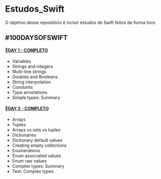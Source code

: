 # Estudos_Swift
O objetivo desse repositório é incluir estudos de Swift feitos de forma livre.

## #100DAYSOFSWIFT

#### :star2:[DAY 1 - COMPLETO](https://www.hackingwithswift.com/100/1)

* Variables
* Strings and integers
* Multi-line strings
* Doubles and Booleans
* String interpolation
* Constants
* Type annotations
* Simple types: Summary

#### :star2:[DAY 2 - COMPLETO](https://www.hackingwithswift.com/100/2)

* Arrays
* Tuples
* Arrays vs sets vs tuples
* Dictionaries
* Dictionary default values
* Creating empty collections
* Enumerations
* Enum associated values
* Enum raw values
* Complex types: Summary
* Test: Complex types
